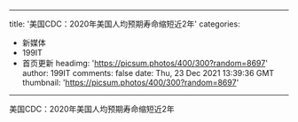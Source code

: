 
---
title: '美国CDC：2020年美国人均预期寿命缩短近2年'
categories: 
 - 新媒体
 - 199IT
 - 首页更新
headimg: 'https://picsum.photos/400/300?random=8697'
author: 199IT
comments: false
date: Thu, 23 Dec 2021 13:39:36 GMT
thumbnail: 'https://picsum.photos/400/300?random=8697'
---

<div>   
美国CDC：2020年美国人均预期寿命缩短近2年  
</div>
            